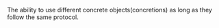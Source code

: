 
The ability to use different concrete objects(concretions) as long as they follow the same protocol. 